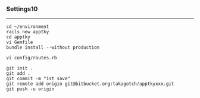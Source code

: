 ### Settings10
---



```
cd ~/environment
rails new apptky
cd apptky
vi Gemfile
bundle install --without production

vi config/routes.rb

```

```
git init .
git add .
git commit -m "1st save"
git remote add origin git@bitbucket.org:takagotch/apptkyxxx.git
git push -u origin 

```

```
```


